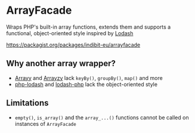 # ArrayFacade

Wraps PHP's built-in array functions, extends them and supports a functional, object-oriented style inspired by 
[Lodash](https://lodash.com/)

https://packagist.org/packages/indibit-eu/arrayfacade

## Why another array wrapper?

- [Arrayy](https://github.com/voku/Arrayy) and [Arrayzy](https://github.com/bocharsky-bw/Arrayzy) lack `keyBy()`, `groupBy()`, `map()` and more
- [php-lodash](https://github.com/me-io/php-lodash) and [lodash-php](https://github.com/lodash-php/lodash-php) lack the object-oriented style

## Limitations

- `empty()`, `is_array()` and the `array_...()` functions cannot be called on instances of `ArrayFacade`
